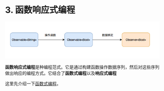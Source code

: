 # 3. 函数响应式编程

![](../.gitbook/assets/FunctionalReactiveProgramming.png)

**函数响应式编程**是种编程范式。它是通过构建函数操作数据序列，然后对这些序列做出响应的编程方式。它结合了**函数式编程**以及**响应式编程**

这里先介绍一下[函数式编程](funtional_programming.md)。

